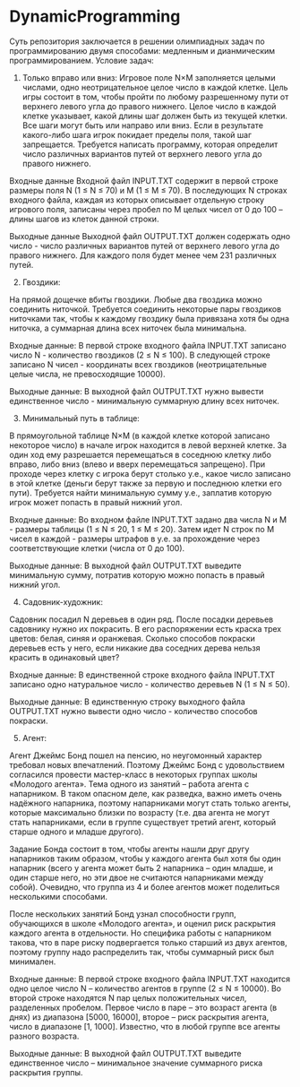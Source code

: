 # DynamicProgramming
Суть репозитория заключается в решении олимпиадных задач по программированию двумя способами: медленным и дианмическим программированием.
Условие задач:
1. Только вправо или вниз: 
  Игровое поле N×M заполняется целыми числами, одно неотрицательное целое число в каждой клетке.
  Цель игры состоит в том, чтобы пройти по любому разрешенному пути от верхнего левого угла до правого
  нижнего. Целое число в каждой клетке указывает, какой длины шаг должен быть из текущей клетки. Все
  шаги могут быть или направо или вниз. Если в результате какого-либо шага игрок покидает пределы поля,
  такой шаг запрещается.
  Требуется написать программу, которая определит число различных вариантов путей от верхнего левого угла до правого нижнего.
  
  Входные данные
  Входной файл INPUT.TXT содержит в первой строке размеры поля N (1 ≤ N ≤ 70) и M (1 ≤ M ≤ 70). 
  В последующих N строках входного файла, каждая из которых описывает отдельную строку игрового поля, 
  записаны через пробел по M целых чисел от 0 до 100 – длины шагов из клеток данной строки.
  
  Выходные данные
  Выходной файл OUTPUT.TXT должен содержать одно число - число различных вариантов путей от верхнего левого угла до правого нижнего. 
  Для каждого поля будет менее чем 231 различных путей.
  
2. Гвоздики: 

  На прямой дощечке вбиты гвоздики. Любые два гвоздика можно соединить ниточкой. Требуется
  соединить некоторые пары гвоздиков ниточками так, чтобы к каждому гвоздику была привязана хотя бы одна
  ниточка, а суммарная длина всех ниточек была минимальна.
  
  Входные данные:
  В первой строке входного файла INPUT.TXT записано число N - количество гвоздиков (2 ≤ N ≤ 100). 
  В следующей строке записано N чисел - координаты всех гвоздиков (неотрицательные целые числа, не превосходящие 10000).
  
  Выходные данные:
  В выходной файл OUTPUT.TXT нужно вывести единственное число - минимальную суммарную длину всех ниточек.

3. Минимальный путь в таблице:

  В прямоугольной таблице N×M (в каждой клетке которой записано некоторое число) в начале игрок находится в левой верхней клетке.
  За один ход ему разрешается перемещаться в соседнюю клетку либо вправо, либо вниз (влево и вверх перемещаться запрещено).
  При проходе через клетку с игрока берут столько у.е., какое число записано в этой клетке 
  (деньги берут также за первую и последнюю клетки его пути).
  Требуется найти минимальную сумму у.е., заплатив которую игрок может попасть в правый нижний угол.
  
  Входные данные:
  Во входном файле INPUT.TXT задано два числа N и M - размеры таблицы (1 ≤ N ≤ 20, 1 ≤ M ≤ 20). 
  Затем идет N строк по M чисел в каждой - размеры штрафов в у.е. за прохождение через соответствующие клетки (числа от 0 до 100).
  
  Выходные данные:
  В выходной файл OUTPUT.TXT выведите минимальную сумму, потратив которую можно попасть в правый нижний угол.

4. Садовник-художник:

  Садовник посадил N деревьев в один ряд. После посадки деревьев садовнику нужно их покрасить. 
  В его распоряжении есть краска трех цветов: белая, синяя и оранжевая. 
  Сколько способов покраски деревьев есть у него, если никакие два соседних дерева нельзя красить в одинаковый цвет?
  
  Входные данные:
  В единственной строке входного файла INPUT.TXT записано одно натуральное число - количество деревьев N (1 ≤ N ≤ 50).
  
  Выходные данные:
  В единственную строку выходного файла OUTPUT.TXT нужно вывести одно число - количество способов покраски.

5. Агент:

  Агент Джеймс Бонд пошел на пенсию, но неугомонный характер требовал новых впечатлений. 
  Поэтому Джеймс Бонд с удовольствием согласился провести мастер-класс в некоторых группах школы «Молодого агента».
  Тема одного из занятий – работа агента с напарником. В таком опасном деле, как разведка, важно иметь очень надёжного напарника, 
  поэтому напарниками могут стать только агенты, которые максимально близки по возрасту 
  (т.е. два агента не могут стать напарниками, если в группе существует третий агент, который старше одного и младше другого).
  
  Задание Бонда состоит в том, чтобы агенты нашли друг другу напарников таким образом, чтобы у каждого агента был хотя бы один напарник 
  (всего у агента может быть 2 напарника – один младше, и один старше него, но эти двое не считаются напарниками между собой). 
  Очевидно, что группа из 4 и более агентов может поделиться несколькими способами.
  
  После нескольких занятий Бонд узнал способности групп, обучающихся в школе «Молодого агента», и оценил риск раскрытия каждого агента в отдельности. 
  Но специфика работы с напарником такова, что в паре риску подвергается только старший из двух агентов, поэтому группу надо распределить так, чтобы суммарный риск был минимален.
  
  Входные данные:
  В первой строке входного файла INPUT.TXT находится одно целое число N – количество агентов в группе (2 ≤ N ≤ 10000). 
  Во второй строке находятся N пар целых положительных чисел, разделенных пробелом. 
  Первое число в паре – это возраст агента (в днях) из диапазона [5000, 16000], второе – риск раскрытия агента, число в диапазоне [1, 1000]. 
  Известно, что в любой группе все агенты разного возраста.
  
  Выходные данные:
  В выходной файл OUTPUT.TXT выведите единственное число – минимальное значение суммарного риска раскрытия группы.


